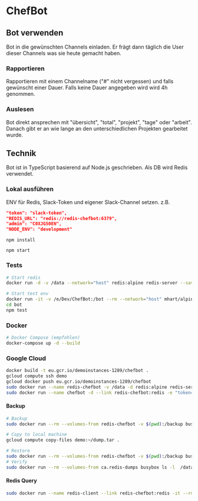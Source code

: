 # ChefBot

## Bot verwenden

Bot in die gewünschten Channels einladen. Er frägt dann täglich die User dieser Channels was sie heute gemacht haben.

### Rapportieren

Rapportieren mit einem Channelname ("#" nicht vergessen) und falls gewünscht einer Dauer. Falls keine Dauer angegeben wird wird 4h genommen.

### Auslesen

Bot direkt ansprechen mit "übersicht", "total", "projekt", "tage" oder "arbeit". Danach gibt er an wie lange an den unterschiedlichen Projekten gearbeitet wurde.


## Technik

Bot ist in TypeScript basierend auf Node.js geschrieben. Als DB wird Redis verwendet.

### Lokal ausführen

ENV für Redis, Slack-Token und eigener Slack-Channel setzen.
z.B.

```json
"token": "slack-token",
"REDIS_URL": "redis://redis-chefbot:6379",
"admin": "C0XJG50EN",
"NODE_ENV": "development"
```

`npm install`

`npm start`

### Tests

```bash
# Start redis
docker run -d -v /data --network="host" redis:alpine redis-server --save 900 1

# Start test env
docker run -it -v /e/Dev/ChefBot:/bot --rm --network="host" mhart/alpine-node sh
cd bot
npm test
```

### Docker

```bash
# Docker Compose (empfohlen)
docker-compose up -d --build
```

### Google Cloud

```bash
docker build -t eu.gcr.io/demoinstances-1289/chefbot .
gcloud compute ssh demo
gcloud docker push eu.gcr.io/demoinstances-1289/chefbot
sudo docker run --name redis-chefbot -v /data -d redis:alpine redis-server --save 900 1
sudo docker run --name chefbot -d --link redis-chefbot:redis -e "token=slack-token" eu.gcr.io/demoinstances-1289/chefbot
```

#### Backup

```bash
# Backup
sudo docker run --rm --volumes-from redis-chefbot -v $(pwd):/backup busybox tar cvf /backup/dump.tar /data

# Copy to local machine
gcloud compute copy-files demo:~/dump.tar .

# Restore
sudo docker run --rm --volumes-from redis-chefbot -v $(pwd):/backup busybox tar xvf /backup/dump.tar
# Verify
sudo docker run --rm --volumes-from ca.redis-dumps busybox ls -l  /data
```

#### Redis Query

```bash
sudo docker run --name redis-client --link redis-chefbot:redis -it --rm redis:alpine redis-cli -h redis
```